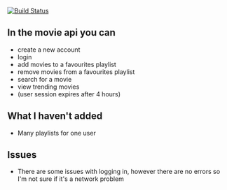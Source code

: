 [![Build Status](https://app.travis-ci.com/jodies383/movie-api.svg?branch=master)](https://app.travis-ci.com/jodies383/movie-api)

## In the movie api you can
- create a new account
- login
- add movies to a favourites playlist
- remove movies from a favourites playlist
- search for a movie
- view trending movies
- (user session expires after 4 hours)

## What I haven't added
- Many playlists for one user

## Issues
- There are some issues with logging in, however there are no errors so I'm not sure if it's a network problem